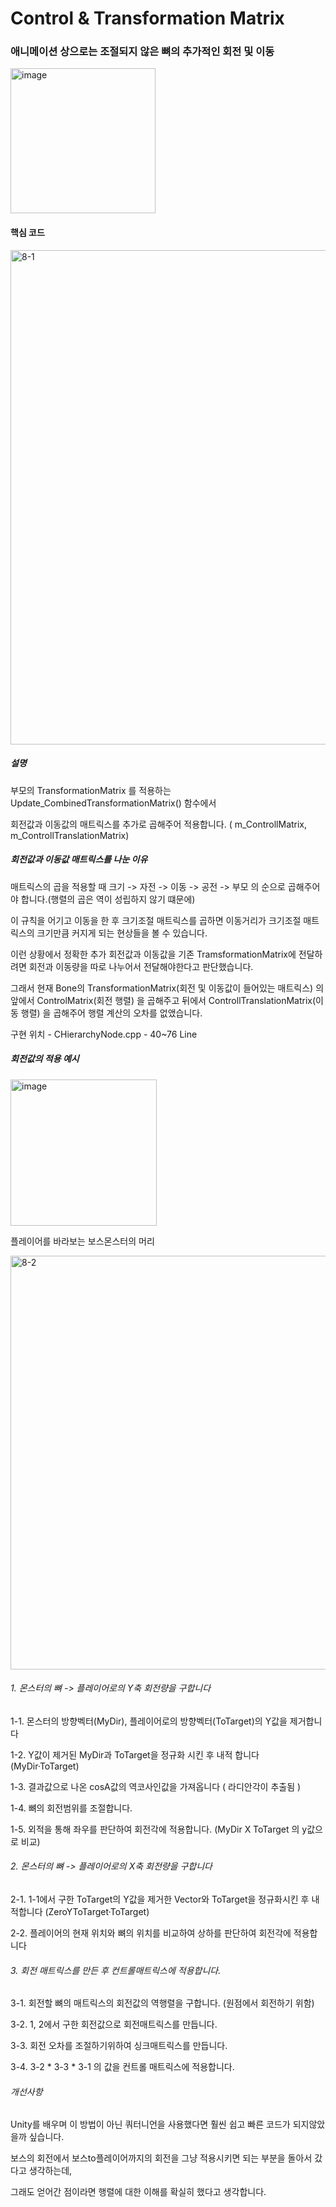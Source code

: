 # Control & Transformation Matrix

### 애니메이션 상으로는 조절되지 않은 뼈의 추가적인 회전 및 이동

<img width="232" alt="image" src="https://github.com/KimDaeMins/Portfolio/assets/68540137/23e31200-c1a8-49cf-b4b9-15561b6c6914">


#### 핵심 코드

<img width="791" alt="8-1" src="https://github.com/KimDaeMins/Portfolio/assets/68540137/77ed9525-1f98-434a-867e-0b53a07ef490">

##### 설명

부모의 TransformationMatrix 를 적용하는 Update_CombinedTransformationMatrix() 함수에서

회전값과 이동값의 매트릭스를 추가로 곱해주어 적용합니다. ( m_ControllMatrix, m_ControllTranslationMatrix)

##### 회전값과 이동값 매트릭스를 나눈 이유

매트릭스의 곱을 적용할 때 크기 -> 자전 -> 이동 -> 공전 -> 부모 의 순으로 곱해주어야 합니다.(행렬의 곱은 역이 성립하지 않기 떄문에)

이 규칙을 어기고 이동을 한 후 크기조절 매트릭스를 곱하면 이동거리가 크기조절 매트릭스의 크기만큼 커지게 되는 현상들을 볼 수 있습니다.  

이런 상황에서 정확한 추가 회전값과 이동값을 기존 TramsformationMatrix에 전달하려면 회전과 이동량을 따로 나누어서 전달해야한다고 판단했습니다.

그래서 현재 Bone의 TransformationMatrix(회전 및 이동값이 들어있는 매트릭스) 의 앞에서 ControlMatrix(회전 행렬) 을 곱해주고 뒤에서 ControllTranslationMatrix(이동 행렬) 을 곱해주어 행렬 계산의 오차를 없앴습니다.

구현 위치 -  CHierarchyNode.cpp - 40~76 Line

##### 회전값의 적용 예시

<img width="234" alt="image" src="https://github.com/KimDaeMins/Portfolio/assets/68540137/29c09d03-fb16-4f43-9305-a2d4b9a97d12">

플레이어를 바라보는 보스몬스터의 머리

<img width="662" alt="8-2" src="https://github.com/KimDaeMins/Portfolio/assets/68540137/d4f3c328-b5ae-4f74-9f2f-78783f54a3d3">

###### 1. 몬스터의 뼈 -> 플레이어로의 Y축 회전량을 구합니다

  1-1. 몬스터의 방향벡터(MyDir), 플레이어로의 방향벡터(ToTarget)의 Y값을 제거합니다

  1-2. Y값이 제거된 MyDir과 ToTarget을 정규화 시킨 후 내적 합니다 (MyDir·ToTarget)

  1-3. 결과값으로 나온 cosA값의 역코사인값을 가져옵니다 ( 라디안각이 추출됨 )

  1-4. 뼈의 회전범위를 조절합니다.

  1-5. 외적을 통해 좌우를 판단하여 회전각에 적용합니다. (MyDir X ToTarget 의 y값으로 비교)

###### 2. 몬스터의 뼈 -> 플레이어로의 X축 회전량을 구합니다

  2-1. 1-1에서 구한 ToTarget의 Y값을 제거한 Vector와 ToTarget을 정규화시킨 후 내적합니다 (ZeroYToTarget·ToTarget)

  2-2. 플레이어의 현재 위치와 뼈의 위치를 비교하여 상하를 판단하여 회전각에 적용합니다

###### 3. 회전 매트릭스를 만든 후 컨트롤매트릭스에 적용합니다.

  3-1. 회전할 뼈의 매트릭스의 회전값의 역행렬을 구합니다. (원점에서 회전하기 위함)
  
  3-2. 1, 2에서 구한 회전값으로 회전매트릭스를 만듭니다.
  
  3-3. 회전 오차를 조절하기위하여 싱크매트릭스를 만듭니다.

  3-4. 3-2 * 3-3 * 3-1 의 값을 컨트롤 매트릭스에 적용합니다.

###### 개선사항

  Unity를 배우며 이 방법이 아닌 쿼터니언을 사용했다면 훨씬 쉽고 빠른 코드가 되지않았을까 싶습니다.

  보스의 회전에서 보스to플레이어까지의 회전을 그냥 적용시키면 되는 부분을 돌아서 갔다고 생각하는데,

  그래도 얻어간 점이라면 행렬에 대한 이해를 확실히 했다고 생각합니다.
  
